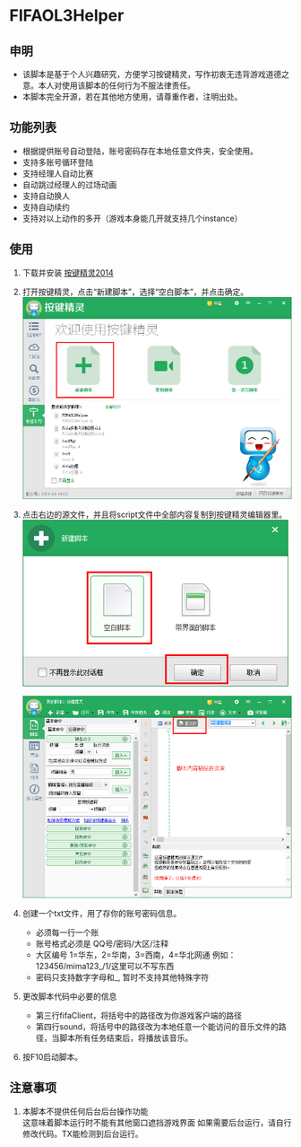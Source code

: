FIFAOL3Helper
=============

## 申明
  -  该脚本是基于个人兴趣研究，方便学习按键精灵，写作初衷无违背游戏道德之意。本人对使用该脚本的任何行为不服法律责任。
  -  本脚本完全开源，若在其他地方使用，请尊重作者，注明出处。

## 功能列表
  -  根据提供账号自动登陆，账号密码存在本地任意文件夹，安全使用。
  -  支持多账号循环登陆
  -  支持经理人自动比赛
  -  自动跳过经理人的过场动画
  -  支持自动换人
  -  支持自动续约
  -  支持对以上动作的多开（游戏本身能几开就支持几个instance）

## 使用
  1.  下载并安装 [按键精灵2014](http://www.anjian.com/downloading2014.html)
  2.  打开按键精灵，点击“新建脚本”，选择“空白脚本”，并点击确定。
      ![Alt text](https://raw.githubusercontent.com/YoleYu/FIFAOL3Helper/3227599ba5aa65ddf55e7c84bc8018c44cf7eed0/1.jpg)   
      
  3.  点击右边的源文件，并且将script文件中全部内容复制到按键精灵编辑器里。
      ![Alt text](https://raw.githubusercontent.com/YoleYu/FIFAOL3Helper/3227599ba5aa65ddf55e7c84bc8018c44cf7eed0/2.jpg)    
      
      ![Alt text](https://raw.githubusercontent.com/YoleYu/FIFAOL3Helper/3227599ba5aa65ddf55e7c84bc8018c44cf7eed0/3.jpg)

  4.  创建一个txt文件，用了存你的账号密码信息。
      -   必须每一行一个账
      -   账号格式必须是 QQ号/密码/大区/注释      
      -   大区编号 1=华东，2=华南，3=西南，4=华北网通
     例如：123456/mima123_/1/这里可以不写东西   
      -   密码只支持数字字母和_, 暂时不支持其他特殊字符     
  5.  更改脚本代码中必要的信息
      -   第三行fifaClient，将括号中的路径改为你游戏客户端的路径
      -   第四行sound，将括号中的路径改为本地任意一个能访问的音乐文件的路径，当脚本所有任务结束后，将播放该音乐。
  6.  按F10启动脚本。

## 注意事项
 1.  本脚本不提供任何后台后台操作功能    
      这意味着脚本运行时不能有其他窗口遮挡游戏界面
      如果需要后台运行，请自行修改代码。TX能检测到后台运行。
      
    